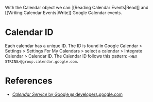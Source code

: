 With the Calendar object we can [[Reading Calendar Events|Read]] and [[Writing Calendar Events|Write]] Google Calendar events.

# Calendar ID

Each calendar has a unique ID.
The ID is found in Google Calendar > Settings > Settings For My Calendars > select a calendar > Integrate Calendar > Calendar ID.
The Calendar ID follows this pattern: `<HEX STRING>@group.calendar.google.com`.


# References

- [_Calendar Service_ by Google @ developers.google.com](https://developers.google.com/apps-script/reference/calendar)
